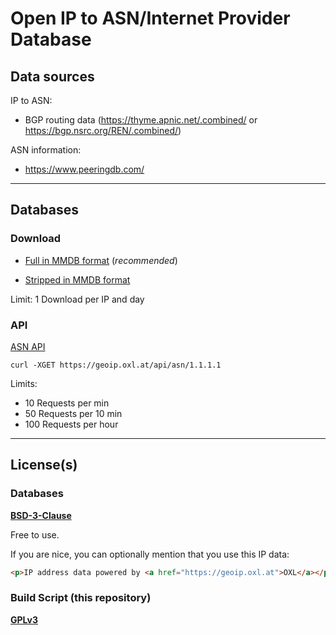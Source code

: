 # Open IP to ASN/Internet Provider Database

## Data sources

IP to ASN:
* BGP routing data (https://thyme.apnic.net/.combined/ or https://bgp.nsrc.org/REN/.combined/)

ASN information:
* https://www.peeringdb.com/

----

## Databases

### Download

* [Full in MMDB format](https://geoip.oxl.at/file/asn_full.mmdb.zip) (*recommended*)
<!--* [Full in CVS format](https://geoip.oxl.at/file/asn_full.csv.zip)-->
* [Stripped in MMDB format](https://geoip.oxl.at/file/asn_small.mmdb.zip)
<!--* [Stripped in CSV format](https://geoip.oxl.at/file/asn_small.csv.zip)-->

Limit: 1 Download per IP and day

### API

[ASN API](https://geoip.oxl.at/api/asn)

```
curl -XGET https://geoip.oxl.at/api/asn/1.1.1.1
```

Limits:

* 10 Requests per min
* 50 Requests per 10 min
* 100 Requests per hour

----

## License(s)

### Databases

**[BSD-3-Clause](https://opensource.org/license/bsd-3-clause)**

Free to use.

If you are nice, you can optionally mention that you use this IP data: 

```html
<p>IP address data powered by <a href="https://geoip.oxl.at">OXL</a></p>
```

### Build Script (this repository)

**[GPLv3](https://www.gnu.org/licenses/gpl-3.0.en.html)**
